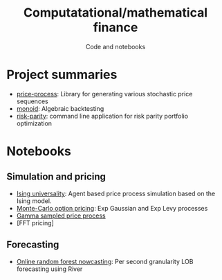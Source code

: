 

<h1 align="center">Computatational/mathematical finance</h1>
<p align="center">Code and notebooks</p>

# Project summaries

- [price-process](https://github.com/borab96/price-process/blob/main/README.rst): Library for generating various stochastic price sequences
- [monoid](https://nbviewer.org/github/borab96/quant-finance/blob/main/Notebooks/MonoidalBacktest.ipynb): Algebraic backtesting
- [risk-parity](https://github.com/borab96/risk-parity/blob/7ae46ee0ad151f93194b4168e0ab88e11bc7603e/README.md): command line application for risk parity portfolio optimization 

# Notebooks

## Simulation and pricing

- [Ising universality](https://nbviewer.org/github/borab96/quant-finance/blob/main/Notebooks/IsingAgentModel.ipynb): Agent based price process simulation based on the Ising model.
- [Monte-Carlo option pricing](https://nbviewer.org/github/borab96/quant-finance/blob/main/Notebooks/LevyOptionPricing.ipynb): Exp Gaussian and Exp Levy processes
- [Gamma sampled price process](https://nbviewer.org/github/borab96/quant-finance/blob/main/Notebooks/GammaSampledPriceProcess.ipynb)
- [FFT pricing]

## Forecasting

-  [Online random forest nowcasting](https://nbviewer.org/github/borab96/quant-finance/blob/main/Notebooks/OnlineNowcastLOB.ipynb): Per second granularity LOB forecasting using River

